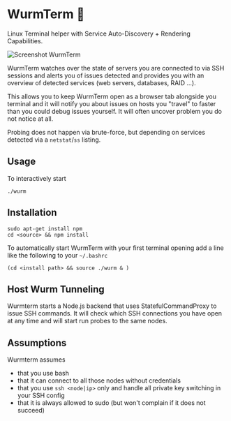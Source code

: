 # WurmTerm 🐛

Linux Terminal helper with Service Auto-Discovery + Rendering Capabilities.

![Screenshot WurmTerm](https://user-images.githubusercontent.com/3315368/118046621-dde32e00-b379-11eb-8400-7942eb401e86.png)

WurmTerm watches over the state of servers you are connected to via SSH sessions
and alerts you of issues detected and provides you with an overview of detected 
services (web servers, databases, RAID ...).

This allows you to keep WurmTerm open as a browser tab alongside you terminal and
it will notify you about issues on hosts you "travel" to faster than you could debug
issues yourself. It will often uncover problem you do not notice at all.

Probing does not happen via brute-force, but depending on services detected via
a `netstat`/`ss` listing.

## Usage

To interactively start

    ./wurm

## Installation

    sudo apt-get install npm
    cd <source> && npm install
    
To automatically start WurmTerm with your first terminal opening add a line
like the following to your `~/.bashrc`

    (cd <install path> && source ./wurm & )


## Host Wurm Tunneling

Wurmterm starts a Node.js backend that uses StatefulCommandProxy to issue
SSH commands. It will check which SSH connections you have open at any time 
and will start run probes to the same nodes. 

## Assumptions

Wurmterm assumes 

- that you use bash
- that it can connect to all those nodes without credentials
- that you use `ssh <node|ip>` only and handle all private key switching in your SSH config
- that it is always allowed to sudo (but won't complain if it does not succeed)
